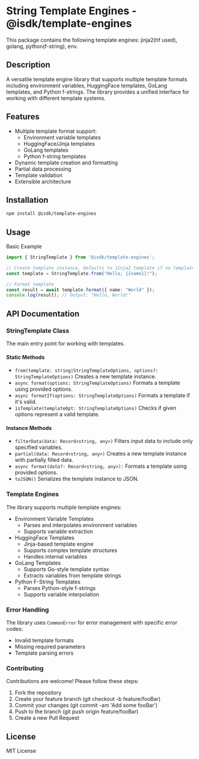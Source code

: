 # String Template Engines - @isdk/template-engines

This package contains the following template engines: jinja2(hf used), golang, python(f-string), env.

## Description

A versatile template engine library that supports multiple template formats including environment variables, HuggingFace templates, GoLang templates, and Python f-strings. The library provides a unified interface for working with different template systems.

## Features

- Multiple template format support:
  - Environment variable templates
  - HuggingFace/Jinja templates
  - GoLang templates
  - Python f-string templates
- Dynamic template creation and formatting
- Partial data processing
- Template validation
- Extensible architecture

## Installation

```bash
npm install @isdk/template-engines
```

## Usage

Basic Example

```ts
import { StringTemplate } from '@isdk/template-engines';

// Create template instance, defaults to Jinja2 template if no templateFormat
const template = StringTemplate.from("Hello, {{name}}!");

// Format template
const result = await template.format({ name: "World" });
console.log(result); // Output: "Hello, World!"
```

## API Documentation

### StringTemplate Class

The main entry point for working with templates.

#### Static Methods

* `from(template: string|StringTemplateOptions, options?: StringTemplateOptions)` Creates a new template instance.
* `async format(options: StringTemplateOptions)` Formats a template using provided options.
* `async formatIf(options: StringTemplateOptions)` Formats a template if it's valid.
* `isTemplate(templateOpt: StringTemplateOptions)` Checks if given options represent a valid template.

#### Instance Methods

* `filterData(data: Record<string, any>)` Filters input data to include only specified variables.
* `partial(data: Record<string, any>)` Creates a new template instance with partially filled data.
* `async format(data?: Record<string, any>):` Formats a template using provided options.
* `toJSON()` Serializes the template instance to JSON.

### Template Engines

The library supports multiple template engines:

* Environment Variable Templates
  * Parses and interpolates environment variables
  * Supports variable extraction
* HuggingFace Templates
  * Jinja-based template engine
  * Supports complex template structures
  * Handles internal variables
* GoLang Templates
  * Supports Go-style template syntax
  * Extracts variables from template strings
* Python F-String Templates
  * Parses Python-style f-strings
  * Supports variable interpolation

### Error Handling

The library uses `CommonError` for error management with specific error codes:

* Invalid template formats
* Missing required parameters
* Template parsing errors

### Contributing

Contributions are welcome! Please follow these steps:

1. Fork the repository
1. Create your feature branch (git checkout -b feature/fooBar)
1. Commit your changes (git commit -am 'Add some fooBar')
1. Push to the branch (git push origin feature/fooBar)
1. Create a new Pull Request

## License

MIT License